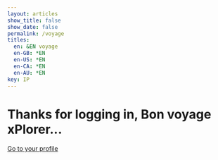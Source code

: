 ```yaml
---
layout: articles
show_title: false
show_date: false
permalink: /voyage
titles:
  en: &EN voyage
  en-GB: *EN
  en-US: *EN
  en-CA: *EN
  en-AU: *EN
key: IP
---
```


<div id="voyage-content">
    <h1>Thanks for logging in, Bon voyage xPlorer...</h1>
    <p id="user-info"></p> <!-- Placeholder for user role and email -->
    <p><a href="/voyage/profile">Go to your profile</a></p> <!-- Link to profile page -->

</div>

<script>
document.addEventListener('DOMContentLoaded', function() {
    const jwtToken = localStorage.getItem('jwtToken');
    
    if (!jwtToken) {
        console.log('No JWT token found, redirecting to login.');
        window.location.href = '/login';
        return;
    }

    const userRole = localStorage.getItem('userRole');
    const userName = localStorage.getItem('userName');

    if (userRole && userName) {
        // Display user info without showing JWT token publicly
        displayUserInfo(userRole, userName);
    } else {
        // If user data is not available, potentially log out or handle accordingly
        console.error('User data not found, redirecting to login.');
        window.location.href = '/login';
    }
});

// Function to display user information
function displayUserInfo(userRole, userName) {
    const userInfoElement = document.getElementById('user-info');
    userInfoElement.innerHTML = `
        <strong>User Role:</strong> ${userRole}<br>
        <strong>User Name:</strong> ${userName}
    `;
}
</script>

